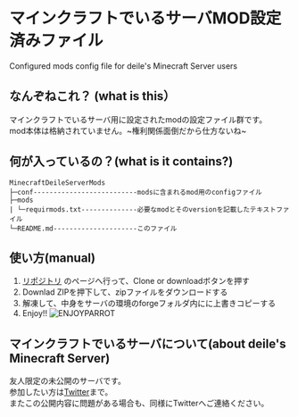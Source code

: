 # マインクラフトでいるサーバMOD設定済みファイル
Configured mods config file for deile's Minecraft Server users

## なんぞねこれ？ (what is this）
マインクラフトでいるサーバ用に設定されたmodの設定ファイル群です。  
mod本体は格納されていません。~権利関係面倒だから仕方ないね~

## 何が入っているの？(what is it contains?)
    MinecraftDeileServerMods
    ├─conf--------------------------modsに含まれるmod用のconfigファイル
    ├─mods
    | └─requirmods.txt--------------必要なmodとそのversionを記載したテキストファイル
    └─README.md---------------------このファイル


## 使い方(manual)
1. [リポジトリ](https://github.com/Keita1009/MinecraftDeileServerMods) のページへ行って、Clone or downloadボタンを押す
1. Downlad ZIPを押下して、zipファイルをダウンロードする
1. 解凍して、中身をサーバの環境のforgeフォルダ内にに上書きコピーする
1. Enjoy!!
![ENJOYPARROT](https://cultofthepartyparrot.com/parrots/tripletsparrot.gif)
## マインクラフトでいるサーバについて(about deile's Minecraft Server)
友人限定の未公開のサーバです。  
参加したい方は[Twitter](https://twitter.com/deile666)まで。  
またこの公開内容に問題がある場合も、同様にTwitterへご連絡ください。  
